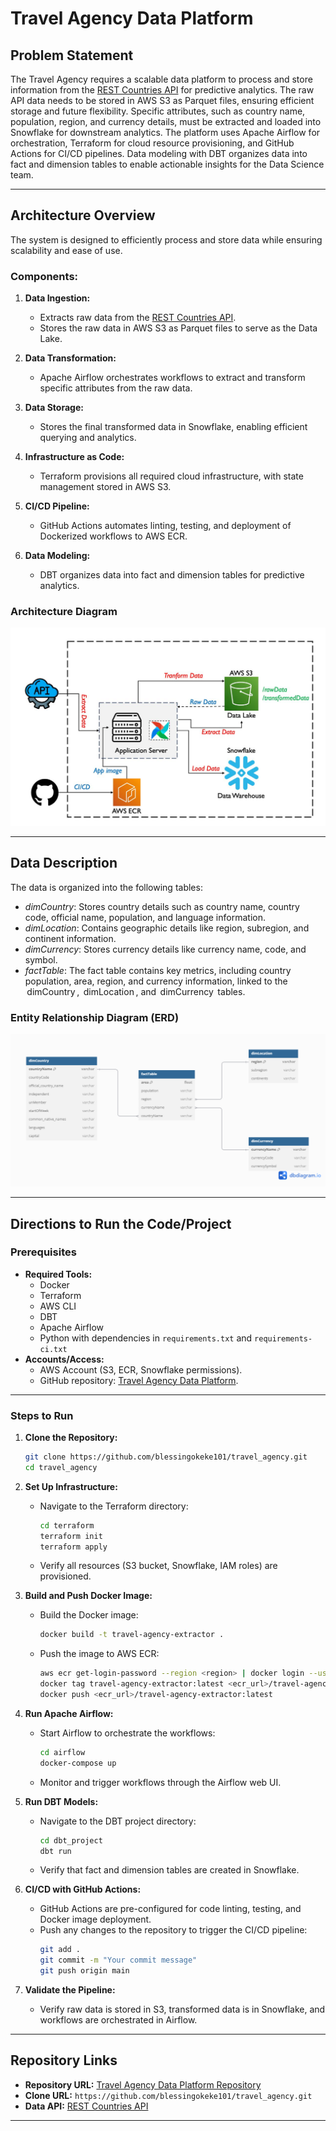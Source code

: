 
# Travel Agency Data Platform

## Problem Statement
The Travel Agency requires a scalable data platform to process and store information from the [REST Countries API](https://restcountries.com/v3.1/all) for predictive analytics. The raw API data needs to be stored in AWS S3 as Parquet files, ensuring efficient storage and future flexibility. Specific attributes, such as country name, population, region, and currency details, must be extracted and loaded into Snowflake for downstream analytics. The platform uses Apache Airflow for orchestration, Terraform for cloud resource provisioning, and GitHub Actions for CI/CD pipelines. Data modeling with DBT organizes data into fact and dimension tables to enable actionable insights for the Data Science team.

---

## Architecture Overview
The system is designed to efficiently process and store data while ensuring scalability and ease of use.

### Components:
1. **Data Ingestion:**
   - Extracts raw data from the [REST Countries API](https://restcountries.com/v3.1/all).
   - Stores the raw data in AWS S3 as Parquet files to serve as the Data Lake.

2. **Data Transformation:**
   - Apache Airflow orchestrates workflows to extract and transform specific attributes from the raw data.

3. **Data Storage:**
   - Stores the final transformed data in Snowflake, enabling efficient querying and analytics.

4. **Infrastructure as Code:**
   - Terraform provisions all required cloud infrastructure, with state management stored in AWS S3.

5. **CI/CD Pipeline:**
   - GitHub Actions automates linting, testing, and deployment of Dockerized workflows to AWS ECR.

6. **Data Modeling:**
   - DBT organizes data into fact and dimension tables for predictive analytics.

### Architecture Diagram
![Architecture Diagram](https://github.com/blessingokeke101/travel_agency/blob/main/data_architecture.jpg)

---

## Data Description

The data is organized into the following tables:

- *dimCountry*: Stores country details such as country name, country code, official name, population, and language information.
- *dimLocation*: Contains geographic details like region, subregion, and continent information.
- ⁠*dimCurrency*: Stores currency details like currency name, code, and symbol.
- ⁠*factTable*: The fact table contains key metrics, including country population, area, region, and currency information, linked to the ⁠ dimCountry ⁠, ⁠ dimLocation ⁠, and ⁠ dimCurrency ⁠ tables.

### Entity Relationship Diagram (ERD)
![ERD Diagram](https://github.com/blessingokeke101/travel_agency/blob/main/erd_travel_agency.png)

---


## Directions to Run the Code/Project

### Prerequisites
- **Required Tools:**
  - Docker
  - Terraform
  - AWS CLI
  - DBT
  - Apache Airflow
  - Python with dependencies in `requirements.txt` and `requirements-ci.txt`
- **Accounts/Access:**
  - AWS Account (S3, ECR, Snowflake permissions).
  - GitHub repository: [Travel Agency Data Platform](https://github.com/blessingokeke101/travel_agency).

---

### Steps to Run

1. **Clone the Repository:**
   ```bash
   git clone https://github.com/blessingokeke101/travel_agency.git
   cd travel_agency
   ```

2. **Set Up Infrastructure:**
   - Navigate to the Terraform directory:
     ```bash
     cd terraform
     terraform init
     terraform apply
     ```
   - Verify all resources (S3 bucket, Snowflake, IAM roles) are provisioned.

3. **Build and Push Docker Image:**
   - Build the Docker image:
     ```bash
     docker build -t travel-agency-extractor .
     ```
   - Push the image to AWS ECR:
     ```bash
     aws ecr get-login-password --region <region> | docker login --username AWS --password-stdin <ecr_url>
     docker tag travel-agency-extractor:latest <ecr_url>/travel-agency-extractor:latest
     docker push <ecr_url>/travel-agency-extractor:latest
     ```

4. **Run Apache Airflow:**
   - Start Airflow to orchestrate the workflows:
     ```bash
     cd airflow
     docker-compose up
     ```
   - Monitor and trigger workflows through the Airflow web UI.

5. **Run DBT Models:**
   - Navigate to the DBT project directory:
     ```bash
     cd dbt_project
     dbt run
     ```
   - Verify that fact and dimension tables are created in Snowflake.

6. **CI/CD with GitHub Actions:**
   - GitHub Actions are pre-configured for code linting, testing, and Docker image deployment.
   - Push any changes to the repository to trigger the CI/CD pipeline:
     ```bash
     git add .
     git commit -m "Your commit message"
     git push origin main
     ```

7. **Validate the Pipeline:**
   - Verify raw data is stored in S3, transformed data is in Snowflake, and workflows are orchestrated in Airflow.

---

## Repository Links
- **Repository URL:** [Travel Agency Data Platform Repository](https://github.com/blessingokeke101/travel_agency)
- **Clone URL:** `https://github.com/blessingokeke101/travel_agency.git`
- **Data API:** [REST Countries API](https://restcountries.com/v3.1/all)

---
